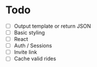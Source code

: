 # Todo
- [ ] Output template or return JSON
- [ ] Basic styling
- [ ] React
- [ ] Auth / Sessions
- [ ] Invite link
- [ ] Cache valid rides
